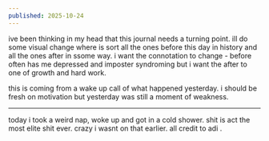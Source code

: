 ```yaml
---
published: 2025-10-24
---
```


ive been thinking in my head that this journal needs a turning point. ill do some visual change where is sort all the ones before this day in history and all the ones after in ssome way. i want the connotation to change - before often has me depressed and imposter syndroming but i want the after to one of growth and hard work. 

this is coming from a wake up call of what happened yesterday. i should be fresh on motivation but yesterday was still a moment of weakness.  

---

today i took a weird nap, woke up and got in a cold shower. shit is act the most elite shit ever. crazy i wasnt on that earlier. all credit to adi .